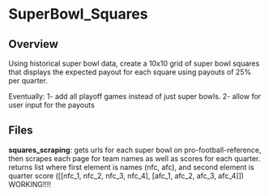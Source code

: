 # SuperBowl_Squares

## Overview
Using historical super bowl data, create a 10x10 grid of super bowl squares that displays the expected payout for each
square using payouts of 25% per quarter.

Eventually:
1- add all playoff games instead of just super bowls.
2- allow for user input for the payouts

## Files
**squares_scraping**: gets urls for each super bowl on pro-football-reference, then scrapes each page for team names
as well as scores for each quarter. returns list where first element is names (nfc, afc), and second element is
quarter score ([[nfc_1, nfc_2, nfc_3, nfc_4], [afc_1, afc_2, afc_3, afc_4]])
WORKING!!!!
